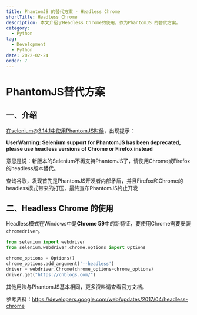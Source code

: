 ```yaml
---
title: PhantomJS 的替代方案 - Headless Chrome
shortTitle: Headless Chrome
description: 本文介绍了Headless Chrome的使用，作为PhantomJS 的替代方案。
category:
  - Python
tag:
  - Development
  - Python
date: 2022-02-24
order: 7
---
```


# PhantomJS替代方案

## 一、介绍

在selenium@3.14.1中使用PhantomJS时候，出现提示：

**UserWarning: Selenium support for PhantomJS has been deprecated, please use headless versions of Chrome or Firefox instead**

意思是说：新版本的Selenium不再支持PhantomJS了，请使用Chrome或Firefox的headless版本替代。

查询谷歌，发现首先是PhantomJS开发者内部矛盾，并且Firefox和Chrome的headless模式带来的打压，最终宣布PhantomJS终止开发

## 二、Headless Chrome 的使用

Headless模式在Windows中是**Chrome 59**中的新特征，要使用Chrome需要安装`chromedriver`。

```python
from selenium import webdriver
from selenium.webdriver.chrome.options import Options

chrome_options = Options()
chrome_options.add_argument('--headless')
driver = webdriver.Chrome(chrome_options=chrome_options)
driver.get("https://cnblogs.com/")
```

其他用法与PhantomJS基本相同，更多资料请查看官方文档。

参考资料：https://developers.google.com/web/updates/2017/04/headless-chrome